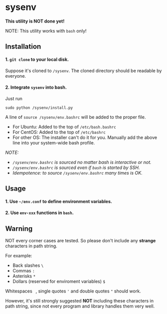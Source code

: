 
# sysenv

**This utility is NOT done yet!**

NOTE: This utility works with `bash` only!


    
## Installation

#### 1. `git clone` to your local disk.

Suppose it's cloned to `/sysenv`.
The cloned directory should be readable by everyone.

#### 2. Integrate `sysenv` into bash.

Just run
```
sudo python /sysenv/install.py
```

A line of `source /sysenv/env.bashrc` will be added to the proper file.
- For Ubuntu: Added to the top of `/etc/bash.bashrc`
- For CentOS: Added to the top of `/etc/bashrc`
- For other OS: The installer can't do it for you. Manually add the above line into your system-wide bash profile.


*NOTE:*
- *`/sysenv/env.bashrc` is sourced no matter bash is interactive or not.*
- *`/sysenv/env.bashrc` is sourced even if `bash` is started by SSH.*
- *Idempotence: to source `/sysenv/env.bashrc` many times is OK.*


## Usage

#### 1. Use `~/env.conf` to define environment variables.

#### 2. Use `env-xxx` functions in `bash`.



## Warning

NOT every corner cases are tested. So please don't include any **strange** characters in path string.

For example:
- Back slashes `\`
- Commas `:`
- Asterisks `*`
- Dollars (reserved for enviroment variables) `$`


Whitespaces ` `, single quotes `'` and double quotes `"` should work.

However, it's still strongly suggested **NOT** including these characters in path string,
since not every program and library handles them very well.
